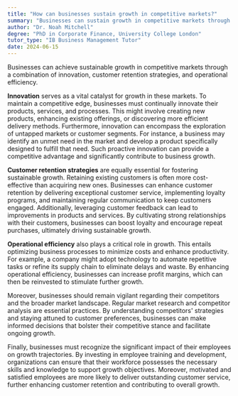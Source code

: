 ```yaml
---
title: "How can businesses sustain growth in competitive markets?"
summary: "Businesses can sustain growth in competitive markets through innovation, customer retention strategies, and efficient operations."
author: "Dr. Noah Mitchell"
degree: "PhD in Corporate Finance, University College London"
tutor_type: "IB Business Management Tutor"
date: 2024-06-15
---
```


Businesses can achieve sustainable growth in competitive markets through a combination of innovation, customer retention strategies, and operational efficiency.

**Innovation** serves as a vital catalyst for growth in these markets. To maintain a competitive edge, businesses must continually innovate their products, services, and processes. This might involve creating new products, enhancing existing offerings, or discovering more efficient delivery methods. Furthermore, innovation can encompass the exploration of untapped markets or customer segments. For instance, a business may identify an unmet need in the market and develop a product specifically designed to fulfill that need. Such proactive innovation can provide a competitive advantage and significantly contribute to business growth.

**Customer retention strategies** are equally essential for fostering sustainable growth. Retaining existing customers is often more cost-effective than acquiring new ones. Businesses can enhance customer retention by delivering exceptional customer service, implementing loyalty programs, and maintaining regular communication to keep customers engaged. Additionally, leveraging customer feedback can lead to improvements in products and services. By cultivating strong relationships with their customers, businesses can boost loyalty and encourage repeat purchases, ultimately driving sustainable growth.

**Operational efficiency** also plays a critical role in growth. This entails optimizing business processes to minimize costs and enhance productivity. For example, a company might adopt technology to automate repetitive tasks or refine its supply chain to eliminate delays and waste. By enhancing operational efficiency, businesses can increase profit margins, which can then be reinvested to stimulate further growth.

Moreover, businesses should remain vigilant regarding their competitors and the broader market landscape. Regular market research and competitor analysis are essential practices. By understanding competitors' strategies and staying attuned to customer preferences, businesses can make informed decisions that bolster their competitive stance and facilitate ongoing growth.

Finally, businesses must recognize the significant impact of their employees on growth trajectories. By investing in employee training and development, organizations can ensure that their workforce possesses the necessary skills and knowledge to support growth objectives. Moreover, motivated and satisfied employees are more likely to deliver outstanding customer service, further enhancing customer retention and contributing to overall growth.
    